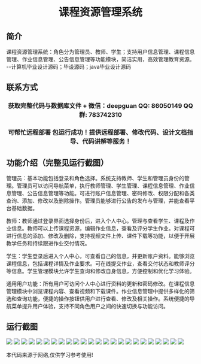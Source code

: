 <p><h1 align="center">课程资源管理系统</h1></p>

## 简介
课程资源管理系统：角色分为管理员、教师、学生；支持用户信息管理、课程信息管理、作业信息管理、公告信息管理等功能模块，简洁实用，高效管理教育资源。    --计算机毕业设计源码；毕设源码；java毕业设计源码


## 联系方式
<p><h3 align="center">获取完整代码与数据库文件 + 微信：deepguan QQ: 86050149 QQ群: 783742310</h3></p>
<p><h3 align="center">可帮忙远程部署 包运行成功！提供远程部署、修改代码、设计文档指导、代码讲解等服务！</h3></p>

## 功能介绍（完整见运行截图）
管理员：基本功能包括登录和角色选择。系统支持教师、学生和管理员身份的管理。管理员可以访问导航菜单，执行教师管理、学生管理、课程信息管理、作业信息管理、公告信息管理等功能。可进行账户信息管理、密码修改、权限分配和各类查询、添加、修改以及删除操作。管理员能够进行公告的发布与管理，并能查看平台基础数据。

教师：教师通过登录界面选择身份后，进入个人中心。管理与查看学生、课程及作业信息。教师可以上传课程资源，编辑作业信息，查看及评分学生作业。对课程可进行信息的添加、修改及删除，支持视频文件上传、课件下载等功能，以便于开展教学任务和持续跟进作业交付情况。

学生：学生登录后进入个人中心，可查看自己的信息，并更新账户资料。能够浏览课程信息，包括课程详情及作业要求。可在线提交作业，查看交付状态和教师评分等信息。学生管理模块允许学生查询和修改自身信息，方便控制和优化学习体验。

通用用户功能：所有用户可访问个人中心进行资料的更新和密码修改。在课程信息管理模块中浏览课程内容、查看视频和下载课件。作业信息管理中提供多样化的筛选和查询功能，便捷的操作按钮供用户进行查看、修改及相关操作。系统便捷的导航菜单提升用户体验，支持不同角色用户之间的快速切换与功能访问。


## 运行截图
![](https://bs-1329754181.cos.ap-shanghai.myqcloud.com/ssm/CourseResourceManagementSystem/img/001.jpg)
![](https://bs-1329754181.cos.ap-shanghai.myqcloud.com/ssm/CourseResourceManagementSystem/img/002.jpg)
![](https://bs-1329754181.cos.ap-shanghai.myqcloud.com/ssm/CourseResourceManagementSystem/img/003.jpg)
![](https://bs-1329754181.cos.ap-shanghai.myqcloud.com/ssm/CourseResourceManagementSystem/img/004.jpg)
![](https://bs-1329754181.cos.ap-shanghai.myqcloud.com/ssm/CourseResourceManagementSystem/img/005.jpg)
![](https://bs-1329754181.cos.ap-shanghai.myqcloud.com/ssm/CourseResourceManagementSystem/img/006.jpg)
![](https://bs-1329754181.cos.ap-shanghai.myqcloud.com/ssm/CourseResourceManagementSystem/img/007.jpg)
![](https://bs-1329754181.cos.ap-shanghai.myqcloud.com/ssm/CourseResourceManagementSystem/img/008.jpg)
![](https://bs-1329754181.cos.ap-shanghai.myqcloud.com/ssm/CourseResourceManagementSystem/img/009.jpg)
![](https://bs-1329754181.cos.ap-shanghai.myqcloud.com/ssm/CourseResourceManagementSystem/img/010.jpg)
![](https://bs-1329754181.cos.ap-shanghai.myqcloud.com/ssm/CourseResourceManagementSystem/img/011.jpg)
![](https://bs-1329754181.cos.ap-shanghai.myqcloud.com/ssm/CourseResourceManagementSystem/img/012.jpg)
![](https://bs-1329754181.cos.ap-shanghai.myqcloud.com/ssm/CourseResourceManagementSystem/img/013.jpg)
![](https://bs-1329754181.cos.ap-shanghai.myqcloud.com/ssm/CourseResourceManagementSystem/img/014.jpg)
![](https://bs-1329754181.cos.ap-shanghai.myqcloud.com/ssm/CourseResourceManagementSystem/img/015.jpg)
![](https://bs-1329754181.cos.ap-shanghai.myqcloud.com/ssm/CourseResourceManagementSystem/img/016.jpg)
![](https://bs-1329754181.cos.ap-shanghai.myqcloud.com/ssm/CourseResourceManagementSystem/img/017.jpg)
![](https://bs-1329754181.cos.ap-shanghai.myqcloud.com/ssm/CourseResourceManagementSystem/img/018.jpg)
![](https://bs-1329754181.cos.ap-shanghai.myqcloud.com/ssm/CourseResourceManagementSystem/img/019.jpg)
![](https://bs-1329754181.cos.ap-shanghai.myqcloud.com/ssm/CourseResourceManagementSystem/img/020.jpg)
![](https://bs-1329754181.cos.ap-shanghai.myqcloud.com/ssm/CourseResourceManagementSystem/img/021.jpg)
![](https://bs-1329754181.cos.ap-shanghai.myqcloud.com/ssm/CourseResourceManagementSystem/img/022.jpg)
![](https://bs-1329754181.cos.ap-shanghai.myqcloud.com/ssm/CourseResourceManagementSystem/img/023.jpg)
![](https://bs-1329754181.cos.ap-shanghai.myqcloud.com/ssm/CourseResourceManagementSystem/img/024.jpg)

<p>本代码来源于网络,仅供学习参考使用!</p>
